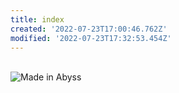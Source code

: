 ```yaml
---
title: index
created: '2022-07-23T17:00:46.762Z'
modified: '2022-07-23T17:32:53.454Z'
---
```


<div class="meta_for_parser tablespecs" style="visibility:hidden">index</div>

<img style="display: block; margin-left: auto; margin-right: auto;" src="https://cdn.discordapp.com/attachments/1000054154070327356/1000054455481413702/orth2.webp" alt="Made in Abyss">
